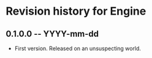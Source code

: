 # Revision history for Engine

## 0.1.0.0 -- YYYY-mm-dd

* First version. Released on an unsuspecting world.
